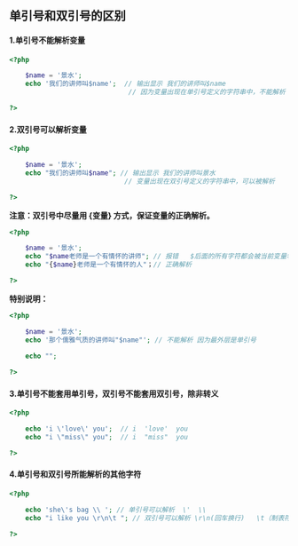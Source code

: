 ## 单引号和双引号的区别

#### 1.单引号不能解析变量

```php
<?php

    $name = '景水';
    echo '我们的讲师叫$name';  // 输出显示 我们的讲师叫$name
                              // 因为变量出现在单引号定义的字符串中，不能解析

?>
```

#### 2.双引号可以解析变量

```php
<?php

    $name = '景水';
    echo "我们的讲师叫$name"; // 输出显示 我们的讲师叫景水
                             // 变量出现在双引号定义的字符串中，可以被解析

?>
```

**注意：双引号中尽量用 {变量} 方式，保证变量的正确解析。**

```php
<?php

    $name = '景水';
    echo "$name老师是一个有情怀的讲师"; // 报错   $后面的所有字符都会被当前变量名
    echo "{$name}老师是一个有情怀的人"；// 正确解析

?>
```

**特别说明：**

```php
<?php

    $name = '景水';
    echo '那个儒雅气质的讲师叫"$name"'; // 不能解析 因为最外层是单引号
    
    echo "";

?>
```

#### 3.单引号不能套用单引号，双引号不能套用双引号，除非转义

```php
<?php

    echo 'i \'love\' you';  // i  'love'  you
    echo "i \"miss\" you";  // i  "miss"  you

?>
```

#### 4.单引号和双引号所能解析的其他字符

```php
<?php

    echo 'she\'s bag \\ '; // 单引号可以解析  \'  \\
    echo "i like you \r\n\t "; // 双引号可以解析 \r\n(回车换行)   \t（制表符）

?>
```



